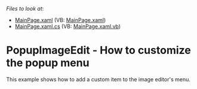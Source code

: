 <!-- default file list -->
*Files to look at*:

* [MainPage.xaml](./CS/PopupImageEdit-MenuCustomization/MainPage.xaml) (VB: [MainPage.xaml](./VB/PopupImageEdit-MenuCustomization/MainPage.xaml))
* [MainPage.xaml.cs](./CS/PopupImageEdit-MenuCustomization/MainPage.xaml.cs) (VB: [MainPage.xaml.vb](./VB/PopupImageEdit-MenuCustomization/MainPage.xaml.vb))
<!-- default file list end -->
# PopupImageEdit - How to customize the popup menu


<p>This example shows how to add a custom item to the image editor's menu.</p>

<br/>


